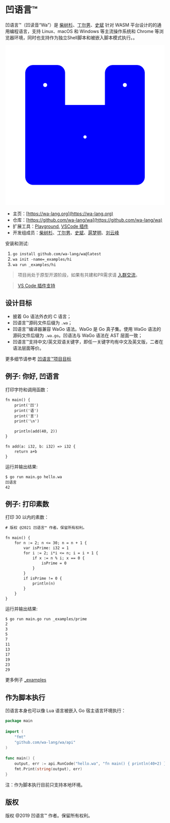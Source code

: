 # 凹语言™

凹语言™（凹读音“Wa”）是 [柴树杉](https://github.com/chai2010)、[丁尔男](https://github.com/3dgen)、[史斌](https://github.com/benshi001) 针对 WASM 平台设计的的通用编程语言，支持 Linux、macOS 和 Windows 等主流操作系统和 Chrome 等浏览器环境，同时也支持作为独立Shell脚本和被嵌入脚本模式执行。。

![](theme/favicon.svg)

- 主页：[https://wa-lang.org](https://wa-lang.org)
- 仓库：[https://github.com/wa-lang/wa](https://github.com/wa-lang/wa)
- 扩展工具：[Playground](https://wa-lang.org/playground), [VSCode 插件](https://marketplace.visualstudio.com/items?itemName=xxxDeveloper.vscode-wa)
- 开发组成员：[柴树杉](https://github.com/chai2010)、[丁尔男](https://github.com/3dgen)、[史斌](https://github.com/benshi001)、[扈梦明](https://github.com/xxxDeveloper)、[刘云峰](https://github.com/leaftree)


安装和测试:

1. `go install github.com/wa-lang/wa@latest`
2. `wa init -name=_examples/hi`
3. `wa run _examples/hi`

> 项目尚处于原型开源阶段，如果有共建和PR需求请 [入群交流](https://wa-lang.org/community/index.html)。

> [VS Code 插件支持](https://marketplace.visualstudio.com/items?itemName=xxxDeveloper.vscode-wa)

## 设计目标

- 披着 Go 语法外衣的 C 语言；
- 凹语言™源码文件后缀为 `.wa`；
- 凹语言™编译器兼容 WaGo 语法。WaGo 是 Go 真子集。使用 WaGo 语法的源码文件后缀为 `.wa.go`。凹语法与 WaGo 语法在 AST 层面一致；
- 凹语言™支持中文/英文双语关键字，即任一关键字均有中文及英文版，二者在语法层面等价。

更多细节请参考 [凹语言™项目目标](goals.md)

## 例子: 你好, 凹语言

打印字符和调用函数：

```
fn main() {
	print('凹')
	print('语')
	print('言')
	print('\n')

	println(add(40, 2))
}

fn add(a: i32, b: i32) => i32 {
	return a+b
}
```

运行并输出结果:

```
$ go run main.go hello.wa 
凹语言
42
```

## 例子: 打印素数

打印 30 以内的素数：

```
# 版权 @2021 凹语言™ 作者。保留所有权利。

fn main() {
	for n := 2; n <= 30; n = n + 1 {
		var isPrime: i32 = 1
		for i := 2; i*i <= n; i = i + 1 {
			if x := n % i; x == 0 {
				isPrime = 0
			}
		}
		if isPrime != 0 {
			println(n)
		}
	}
}
```

运行并输出结果:

```
$ go run main.go run _examples/prime
2
3
5
7
11
13
17
19
23
29
```

更多例子 [_examples](https://github.com/wa-lang/wa/tree/master/_examples)


## 作为脚本执行

凹语言本身也可以像 Lua 语言被嵌入 Go 宿主语言环境执行：

```go
package main

import (
	"fmt"
	"github.com/wa-lang/wa/api"
)

func main() {
	output, err := api.RunCode("hello.wa", "fn main() { println(40+2) }")
	fmt.Print(string(output), err)
}
```

注：作为脚本执行目前只支持本地环境。

## 版权

版权 @2019 凹语言™ 作者。保留所有权利。
